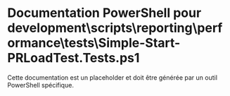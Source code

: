 # Documentation PowerShell pour development\scripts\reporting\performance\tests\Simple-Start-PRLoadTest.Tests.ps1

Cette documentation est un placeholder et doit être générée par un outil PowerShell spécifique.
